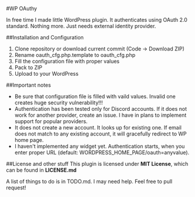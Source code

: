 #WP OAuthy

In free time I made little WordPress plugin. It authenticates using OAuth 2.0 standard. Nothing more. Just needs external identity provider.

##Installation and Configuration
1. Clone repository or download current commit (Code -> Download ZIP)
2. Rename oauth_cfg.php.template to oauth_cfg.php
3. Fill the configuration file with proper values
4. Pack to ZIP
5. Upload to your WordPress

##Important notes
- Be sure that configuration file is filled with vaild values. Invalid one creates huge security vulnerability!!!
- Authentication has been tested only for Discord accounts. If it does not work for another provider, create an issue. I have in plans to implement support for popular providers.
- It does not create a new account. It looks up for existing one. If email does not match to any existing account, it will gracefully redirect to WP home page.
- I haven't implemented any widget yet. Authentication starts, when you enter proper URL (default: WORDPRESS_HOME_PAGE/oauth=anyvalue).

##License and other stuff
This plugin is licensed under **MIT License**, which can be found in **LICENSE.md**

A list of things to do is in TODO.md. I may need help. Feel free to pull request!
